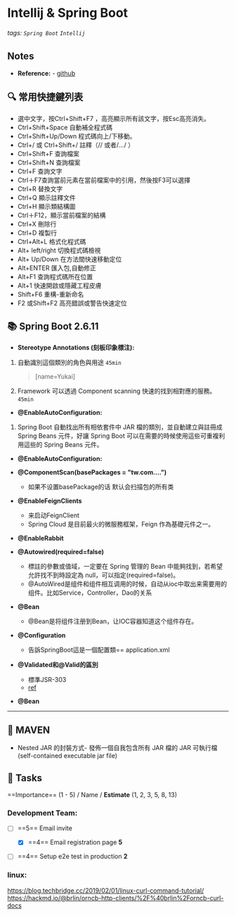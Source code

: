 Intellij & Spring Boot
===
###### tags: `Spring Boot` `Intellij`

## Notes 
<!--  <max@example.com>-->
- **Reference:** - [github](https://github.com/dyc87112/SpringBoot-Learning/tree/master/2.x/chapter2-3)


:mag: 常用快捷鍵列表
---
- 選中文字，按Ctrl+Shift+F7 ，高亮顯示所有該文字，按Esc高亮消失。
- Ctrl+Shift+Space 自動補全程式碼
- Ctrl+Shift+Up/Down 程式碼向上/下移動。
- Ctrl+/ 或 Ctrl+Shift+/  註釋（// 或者/*...*/ ）
- Ctrl+Shift+F 查詢檔案
- Ctrl+Shift+N 查詢檔案
- Ctrl+F 查詢文字
- Ctrl＋F7查詢當前元素在當前檔案中的引用，然後按F3可以選擇
- Ctrl+R 替換文字
- Ctrl+Q 顯示註釋文件
- Ctrl+H 顯示類結構圖
- Ctrl＋F12，顯示當前檔案的結構
- Ctrl+X 刪除行
- Ctrl+D 複製行
- Ctrl+Alt+L  格式化程式碼
- Alt+ left/right 切換程式碼檢視
- Alt+ Up/Down 在方法間快速移動定位
- Alt+ENTER 匯入包,自動修正
- Alt+F1 查詢程式碼所在位置
- Alt+1 快速開啟或隱藏工程皮膚
- Shift+F6  重構-重新命名
- F2 或Shift+F2 高亮錯誤或警告快速定位


:books: Spring Boot 2.6.11
---
- **Stereotype Annotations (刻板印象標注):**
1. 自動識別這個類別的角色與用途 `45min`
	> [name=Yukai]
2.  Framework 可以透過 Component scanning 快速的找到相對應的服務。 `45min`
- **@EnableAutoConfiguration:**
1. Spring Boot 自動找出所有相依套件中 JAR 檔的類別，並自動建立與註冊成 Spring Beans 元件，好讓 Spring Boot 可以在需要的時候使用這些可重複利用這些的 Spring Beans 元件。
- **@EnableAutoConfiguration:**
- **@ComponentScan(basePackages = "tw.com....")**
    - 如果不设置basePackage的话 默认会扫描包的所有类
- **@EnableFeignClients**
   - 来启动FeignClient
   - Spring Cloud 是目前最火的微服務框架，Feign 作為基礎元件之一。
- **@EnableRabbit**
     
- **@Autowired(required=false)**
  - 標註的參數或值域，一定要在 Spring 管理的 Bean 中能夠找到，若希望允許找不到時設定為 null，可以指定(required=false)。
  - @AutoWired是组件和组件相互调用的时候，自动从ioc中取出来需要用的组件。比如Service，Controller，Dao的关系
- **@Bean**
  - @Bean是将组件注册到Bean，让IOC容器知道这个组件存在。
- **@Configuration**
  - 告訴SpringBoot這是一個配置類==  application.xml
- **@Validated和@Valid的區別**
  - 標準JSR-303
  -  [ref](https://www.readfog.com/a/1635256713159479296)

- **@Bean**



** **
:dart: MAVEN
---
- Nested JAR 的封裝方式- 發佈一個自我包含所有 JAR 檔的 JAR 可執行檔(self-contained executable jar file)


:closed_book: Tasks
--
==Importance== (1 - 5) / Name / **Estimate** (1, 2, 3, 5, 8, 13)
### Development Team:
- [ ] ==5== Email invite
  - [x] ==4== Email registration page **5**
- [ ] ==4== Setup e2e test in production **2**


### linux:
https://blog.techbridge.cc/2019/02/01/linux-curl-command-tutorial/
https://hackmd.io/@brlin/orncb-http-clients/%2F%40brlin%2Forncb-curl-docs

